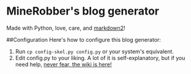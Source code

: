 # MineRobber's blog generator
Made with Python, love, care, and [markdown2](https://github.com/trentm/python-markdown2)!

##Configuration
Here's how to configure this blog generator:

1. Run `cp config-skel.py config.py` or your system's equivalent.  
2. Edit config.py to your liking. A lot of it is self-explanatory, but if you need help, [never fear, the wiki is here!](https://github.com/MineRobber9000/blog-gen/wiki/Configuration)

